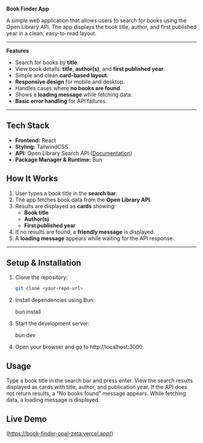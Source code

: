 **Book Finder App**

A simple web application that allows users to search for books using the Open Library API. The app displays the book title, author, and first published year in a clean, easy-to-read layout.

---

**Features**
- Search for books by **title**.
- View book details: **title**, **author(s)**, and **first published year**.
- Simple and clean **card-based layout**.
- **Responsive design** for mobile and desktop.
- Handles cases where **no books are found**.
- Shows a **loading message** while fetching data.
- **Basic error handling** for API failures.

---

## **Tech Stack**
- **Frontend:** React  
- **Styling:** TailwindCSS  
- **API:** Open Library Search API ([Documentation](https://openlibrary.org/dev/docs/api/search))  
- **Package Manager & Runtime:** Bun  



## **How It Works**
1. User types a book title in the **search bar**.  
2. The app fetches book data from the **Open Library API**.  
3. Results are displayed as **cards** showing:
   - **Book title**  
   - **Author(s)**  
   - **First published year**  
4. If no results are found, a **friendly message** is displayed.  
5. A **loading message** appears while waiting for the API response.  

---

## Setup & Installation
1. Clone the repository:
   ```bash
   git clone <your-repo-url>

2. Install dependencies using Bun:

    bun install
3. Start the development server:

    bun dev
4. Open your browser and go to http://localhost:3000.

## Usage
Type a book title in the search bar and press enter.
View the search results displayed as cards with title, author, and publication year.
If the API does not return results, a “No books found” message appears.
While fetching data, a loading message is displayed.


## Live Demo 
(https://book-finder-opal-zeta.vercel.app/)

